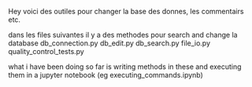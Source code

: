 Hey voici des outiles pour changer la base des donnes, les commentairs etc.

dans les files suivantes il y a des methodes pour search and change la database
db_connection.py
db_edit.py
db_search.py
file_io.py
quality_control_tests.py

what i have been doing so far is writing methods in these and executing them in a jupyter notebook (eg executing_commands.ipynb)
